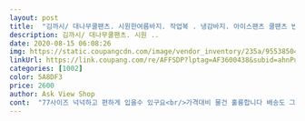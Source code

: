 ```yaml
---
layout: post 
title:  "김까시/ 대나무쿨팬츠. 시원한여름바지. 작업복 . 냉감바지. 아이스팬츠 쿨팬츠 반바지" 
description: 김까시/ 대나무쿨팬츠. 시원 ..
date: 2020-08-15 06:08:26 
img: https://static.coupangcdn.com/image/vendor_inventory/235a/955385040e45ba108c402b90229ca2d7de23b28d316277e395511a61913a.jpg 
linkUrl: https://link.coupang.com/re/AFFSDP?lptag=AF3600438&subid=ahnPublicAsk&pageKey=230230286&itemId=730132868&vendorItemId=4845501966&traceid=V0-113-1c7aad4a18374b9d 
categories: [1002] 
color: 5A8DF3 
price: 2600 
author: Ask View Shop 
cont:  "77사이즈 넉넉하고 편하게 입을수 있구요<br/>가격대비 물건 훌륭합니다 배송도 그럭저럭 좋았구요 다만 남자는 4부 이상은 사야 할 거 같네요 조금 짧은 감이 있네요<br/>가격도 마음에 들고 사는데 지장이 없을거 같아요 사는게 뭔지 다 그렇습니다... <br/>화팅 해요 우리<br/>널어놓고 있는중이에요<br/>넘 심해서 페브리즈까지 뿌려서 계속 베란다에<br/>두번이나 빨았는데도 공업용 기름냄새같은게<br/>별두개 뺀건 냄새가 넘 심해요ㅠㅠ<br/>이가격대에 바지는 입을만 한거같아요<br/>집에서 아침 저녁으로 런닝머신 타는데요? 두번씩 온몸이 젖는데 옷이 마땅치 않아서 가장저렴한 것을 골랐습니다... <br/><br/>" 
---
```

